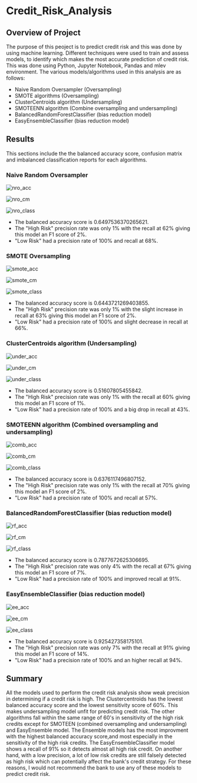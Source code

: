 # Credit_Risk_Analysis

## Overview of Project
The purpose of this peoject is to predict credit risk and this was done by using machine learning. Different techniques were used to train and assess models, to identify which makes the most accurate prediction of credit risk. This was done using Python, Jupyter Notebook, Pandas and mlev environment. The various models/algorithms used in this analysis are as follows:

- Naive Random Oversampler (Oversampling)
- SMOTE algorithms (Oversampling)
- ClusterCentroids algorithm (Undersampling)
- SMOTEENN algorithm (Combine oversampling and undersampling)
- BalancedRandomForestClassifier (bias reduction model)
- EasyEnsembleClassifier (bias reduction model)

## Results
This sections include the the balanced accuracy score, confusion matrix and imbalanced classification reports for each algorithms.


### Naive Random Oversampler
 
   ![nro_acc](Resources/nro_acc.png)

   ![nro_cm](Resources/nro_cm.png)
   
   ![nro_class](Resources/nro_class.png)


- The balanced accuracy score is 0.6497536370265621.
- The "High Risk" precision rate was only 1% with the recall at 62% giving this model an F1 score of 2%.
- "Low Risk" had a precision rate of 100% and recall at 68%.



### SMOTE Oversampling

   ![smote_acc](Resources/smote_acc.png)

   ![smote_cm](Resources/smote_cm.png)
   
   ![smote_class](Resources/smote_class.png)
   
     
- The balanced accuracy score is 0.6443721269403855.
- The "High Risk" precision rate was only 1% with the slight increase in recall at 63% giving this model an F1 score of 2%.
- "Low Risk" had a precision rate of 100% and slight decrease in recall at 66%.



### ClusterCentroids algorithm (Undersampling)

   ![under_acc](Resources/under_acc.png)

   ![under_cm](Resources/under_cm.png)
   
   ![under_class](Resources/under_class.png)
   
   
- The balanced accuracy score is 0.51607805455842.
- The "High Risk" precision rate was only 1% with the recall at 60% giving this model an F1 score of 1%.
- "Low Risk" had a precision rate of 100% and a big drop in recall at 43%.



### SMOTEENN algorithm (Combined oversampling and undersampling)

   ![comb_acc](Resources/comb_acc.png)

   ![comb_cm](Resources/comb_cm.png)
   
   ![comb_class](Resources/comb_class.png)


- The balanced accuracy score is 0.6376117496807152.
- The "High Risk" precision rate was only 1% with the recall at 70% giving this model an F1 score of 2%.
- "Low Risk" had a precision rate of 100% and recall at 57%.



### BalancedRandomForestClassifier (bias reduction model)

   ![rf_acc](Resources/rf_acc.png)

   ![rf_cm](Resources/rf_cm.png)
   
   ![rf_class](Resources/rf_class.png)


- The balanced accuracy score is 0.7877672625306695.
- The "High Risk" precision rate was only 4% with the recall at 67% giving this model an F1 score of 7%.
- "Low Risk" had a precision rate of 100% and improved recall at 91%.



### EasyEnsembleClassifier (bias reduction model)

   ![ee_acc](Resources/ee_acc.png)

   ![ee_cm](Resources/ee_cm.png)
   
   ![ee_class](Resources/ee_class.png)


- The balanced accuracy score is 0.925427358175101.
- The "High Risk" precision rate was only 7% with the recall at 91% giving this model an F1 score of 14%.
- "Low Risk" had a precision rate of 100% and an higher recall at 94%.


## Summary
All the models used to perform the credit risk analysis show weak precision in determining if a credit risk is high.
The Clustercentroids has the lowest balanced accuracy score and the lowest sensitivity score of 60%. This makes undersampling model unfit for predicting credit risk. The other algorithms fall within the same range of 60's in sensitivity of the high risk credits except for SMOTEEN (combined oversampling and undersampling) and EasyEnsemble model.
The Ensemble models has the most improvment with the highest balanced accuracy score,and  most especially in the sensitivity of the high risk credits.
The EasyEnsembleClassifier model shows a recall of 91% so it detects almost all high risk credit. On another hand, with a low precision, a lot of low risk credits are still falsely detected as high risk which can potentially affect the bank's credit strategy.
For these reasons, I would not recommend the bank to use any of these models to predict credit risk.
